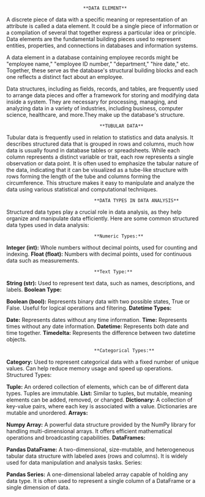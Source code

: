                                 **DATA ELEMENT**
                                
 A discrete piece of data with a specific meaning or representation of an attribute is 
 called a data element. It could be a single piece of information or a compilation of several
 that together express a particular idea or principle. Data elements are the fundamental building
 pieces used to represent entities, properties, and connections in databases and information
 systems.

A data element in a database containing employee records might be "employee name," 
"employee ID number," "department," "hire date," etc. Together, these serve as the database's
structural building blocks and each one reflects a distinct fact about an employee.

Data structures, including as fields, records, and tables, are frequently used to arrange
data pieces and offer a framework for storing and modifying data inside a system. 
They are necessary for processing, managing, and analyzing data in a variety of industries,
including business, computer science, healthcare, and more.They make up the database's 
structure.

                                      **TUBULAR DATA**
                                      
Tubular data is frequently used in relation to statistics and data analysis. 
It describes structured data that is grouped in rows and columns, much how data is usually found in database tables or spreadsheets. While each column represents a 
distinct variable or trait, each row represents a single observation or data point.
It is often used to emphasize the tabular nature of the data, indicating that it can be visualized as a tube-like structure with rows forming the length of the tube and columns forming the circumference. This structure makes it easy to manipulate and analyze the data using various statistical and computational techniques.

                                    **DATA TYPES IN DATA ANALYSIS**

Structured data types play a crucial role in data analysis, as they help organize and manipulate data efficiently. Here are some common structured data types used in data analysis:

                                    **Numeric Types:**

**Integer (int):** Whole numbers without decimal points, used for counting and indexing.
**Float (float):** Numbers with decimal points, used for continuous data such as measurements.

                                    **Text Type:**

**String (str):** Used to represent text data, such as names, descriptions, and labels.
**Boolean Type:**

**Boolean (bool):** Represents binary data with two possible states, True or False. Useful for logical operations and filtering.
                                    **Datetime Types:**

**Date:** Represents dates without any time information.
**Time:** Represents times without any date information.
**Datetime:** Represents both date and time together.
**Timedelta:** Represents the difference between two datetime objects.

                                    **Categorical Types:**

**Category:** Used to represent categorical data with a fixed number of unique values. Can help reduce memory usage and speed up operations.
Structured Types:

**Tuple:** An ordered collection of elements, which can be of different data types. Tuples are immutable.
**List:** Similar to tuples, but mutable, meaning elements can be added, removed, or changed.
**Dictionary:** A collection of key-value pairs, where each key is associated with a value. Dictionaries are mutable and unordered.
                                    **Arrays:**

**Numpy Array:** A powerful data structure provided by the NumPy library for handling multi-dimensional arrays. It offers efficient mathematical operations and broadcasting capabilities.
                                    **DataFrames:**

**Pandas DataFrame:** A two-dimensional, size-mutable, and heterogeneous tabular data structure with labeled axes (rows and columns). It is widely used for data manipulation and analysis tasks.
Series:

**Pandas Series:** A one-dimensional labeled array capable of holding any data type. It is often used to represent a single column of a DataFrame or a single dimension of data.


